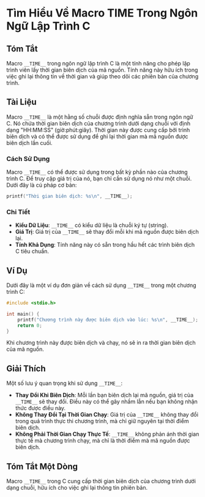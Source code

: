 <!--
Meta Description: # Tìm Hiểu Về Macro __TIME__ Trong Ngôn Ngữ Lập Trình C ## Tóm Tắt Macro `__TIME__` trong ngôn ngữ lập trình C là một tính năng cho phép lập trình viê...
Meta Keywords: trình, biên, dịch, __time__, thời
-->

# Tìm Hiểu Về Macro __TIME__ Trong Ngôn Ngữ Lập Trình C

## Tóm Tắt
Macro `__TIME__` trong ngôn ngữ lập trình C là một tính năng cho phép lập trình viên lấy thời gian biên dịch của mã nguồn. Tính năng này hữu ích trong việc ghi lại thông tin về thời gian và giúp theo dõi các phiên bản của chương trình.

## Tài Liệu
Macro `__TIME__` là một hằng số chuỗi được định nghĩa sẵn trong ngôn ngữ C. Nó chứa thời gian biên dịch của chương trình dưới dạng chuỗi với định dạng "HH:MM:SS" (giờ:phút:giây). Thời gian này được cung cấp bởi trình biên dịch và có thể được sử dụng để ghi lại thời gian mà mã nguồn được biên dịch lần cuối.

### Cách Sử Dụng
Macro `__TIME__` có thể được sử dụng trong bất kỳ phần nào của chương trình C. Để truy cập giá trị của nó, bạn chỉ cần sử dụng nó như một chuỗi. Dưới đây là cú pháp cơ bản:

```c
printf("Thời gian biên dịch: %s\n", __TIME__);
```

### Chi Tiết
- **Kiểu Dữ Liệu**: `__TIME__` có kiểu dữ liệu là chuỗi ký tự (string).
- **Giá Trị**: Giá trị của `__TIME__` sẽ thay đổi mỗi khi mã nguồn được biên dịch lại.
- **Tính Khả Dụng**: Tính năng này có sẵn trong hầu hết các trình biên dịch C tiêu chuẩn.

## Ví Dụ
Dưới đây là một ví dụ đơn giản về cách sử dụng `__TIME__` trong một chương trình C:

```c
#include <stdio.h>

int main() {
    printf("Chương trình này được biên dịch vào lúc: %s\n", __TIME__);
    return 0;
}
```

Khi chương trình này được biên dịch và chạy, nó sẽ in ra thời gian biên dịch của mã nguồn.

## Giải Thích
Một số lưu ý quan trọng khi sử dụng `__TIME__`:
- **Thay Đổi Khi Biên Dịch**: Mỗi lần bạn biên dịch lại mã nguồn, giá trị của `__TIME__` sẽ thay đổi. Điều này có thể gây nhầm lẫn nếu bạn không nhận thức được điều này.
- **Không Thay Đổi Tại Thời Gian Chạy**: Giá trị của `__TIME__` không thay đổi trong quá trình thực thi chương trình, mà chỉ giữ nguyên tại thời điểm biên dịch.
- **Không Phải Thời Gian Chạy Thực Tế**: `__TIME__` không phản ánh thời gian thực tế mà chương trình chạy, mà chỉ là thời điểm mà mã nguồn được biên dịch.

## Tóm Tắt Một Dòng
Macro `__TIME__` trong C cung cấp thời gian biên dịch của chương trình dưới dạng chuỗi, hữu ích cho việc ghi lại thông tin phiên bản.